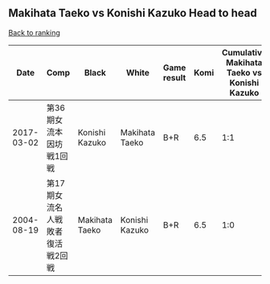 ## Makihata Taeko vs Konishi Kazuko Head to head

[Back to ranking](../../index.md)




| **Date** | **Comp** | **Black** | **White** | **Game result** | **Komi** | **Cumulative Makihata Taeko vs Konishi Kazuko** | **Makihata Taeko streak** | **Konishi Kazuko streak** | 
| --- | --- | --- | --- | --- | --- | --- | --- | --- |
| 2017-03-02 | 第36期女流本因坊戦1回戦 | Konishi Kazuko | Makihata Taeko | B+R | 6.5 | 1:1 | 0 | 1 | 
| 2004-08-19 | 第17期女流名人戦敗者復活戦2回戦 | Makihata Taeko | Konishi Kazuko | B+R | 6.5 | 1:0 | 1 | 0 |




